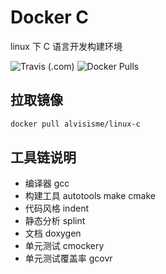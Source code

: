 # Docker C

linux 下 C 语言开发构建环境

![Travis (.com)](https://img.shields.io/travis/com/alvisisme/docker-c)
![Docker Pulls](https://img.shields.io/docker/pulls/alvisisme/linux-c)

## 拉取镜像

```bash
docker pull alvisisme/linux-c
```

## 工具链说明

* 编译器 gcc
* 构建工具 autotools make cmake
* 代码风格 indent 
* 静态分析 splint
* 文档 doxygen
* 单元测试 cmockery
* 单元测试覆盖率 gcovr

